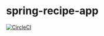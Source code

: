 # spring-recipe-app
[![CircleCI](https://circleci.com/gh/OkanHollander/spring-mysql-recipe-app.svg?style=svg)](https://circleci.com/gh/OkanHollander/spring-mysql-recipe-app)
